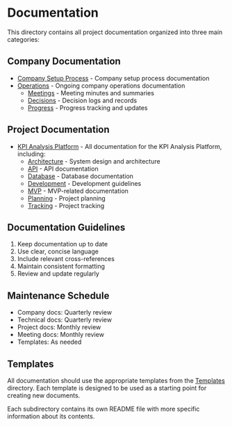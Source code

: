 # Documentation

This directory contains all project documentation organized into three main categories:

## Company Documentation
- [Company Setup Process](company/setup/README.md) - Company setup process documentation
- [Operations](company/operations/README.md) - Ongoing company operations documentation
  - [Meetings](company/operations/meetings/README.md) - Meeting minutes and summaries
  - [Decisions](company/operations/decisions/README.md) - Decision logs and records
  - [Progress](company/operations/progress/README.md) - Progress tracking and updates

## Project Documentation
- [KPI Analysis Platform](project/kpi-analysis/README.md) - All documentation for the KPI Analysis Platform, including:
  - [Architecture](project/kpi-analysis/technical/architecture/README.md) - System design and architecture
  - [API](project/kpi-analysis/technical/api/README.md) - API documentation
  - [Database](project/kpi-analysis/technical/database/README.md) - Database documentation
  - [Development](project/kpi-analysis/technical/development/README.md) - Development guidelines
  - [MVP](project/kpi-analysis/mvp/README.md) - MVP-related documentation
  - [Planning](project/kpi-analysis/planning/README.md) - Project planning
  - [Tracking](project/kpi-analysis/tracking/README.md) - Project tracking

## Documentation Guidelines
1. Keep documentation up to date
2. Use clear, concise language
3. Include relevant cross-references
4. Maintain consistent formatting
5. Review and update regularly

## Maintenance Schedule
- Company docs: Quarterly review
- Technical docs: Quarterly review
- Project docs: Monthly review
- Meeting docs: Monthly review
- Templates: As needed

## Templates
All documentation should use the appropriate templates from the [Templates](templates/README.md) directory. Each template is designed to be used as a starting point for creating new documents.

Each subdirectory contains its own README file with more specific information about its contents. 